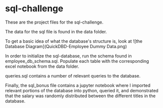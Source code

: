 # sql-challenge
These are the project files for the sql-challenge.

The data for the sql file is found in the data folder.

To get a basic idea of what the database's structure is, look at ![the Database Diagram](QuickDBD-Employee Dummy Data.png)

In order to initialize the sql-database, run the schema found in employee_db_schema.sql. Populate each table with the corresponding excel notebook from the data folder.

queries.sql contains a number of relevant queries to the database.

Finally, the sql_bonus file contains a jupyter notebook where I imported relevant portions of the database into python, queried it, and demonstrated that the salary was randomly distributed between the different titles in the database.
